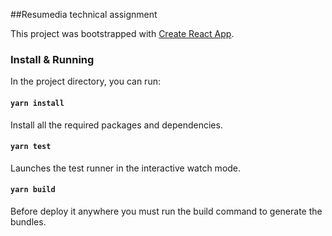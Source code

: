 ##Resumedia technical assignment

This project was bootstrapped with [Create React App](https://github.com/facebook/create-react-app).

### Install & Running

In the project directory, you can run:

#### `yarn install`

Install all the required packages and dependencies.

#### `yarn test`

Launches the test runner in the interactive watch mode.

#### `yarn build`

Before deploy it anywhere you must run the build command to generate the bundles.